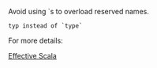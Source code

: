 Avoid using `s to overload reserved names.

    typ instead of `type`

For more details:

[Effective Scala](https://twitter.github.io/effectivescala/#Formatting-Naming)
